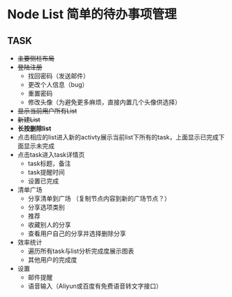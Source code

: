 # Node List 简单的待办事项管理
## TASK
- ~~主要侧栏布局~~
- ~~登陆注册~~
    - 找回密码（发送邮件）
    - 更改个人信息（bug）
    - 重置密码
    - 修改头像（为避免更多麻烦，直接内置几个头像供选择）
- ~~显示当前用户所有List~~
- ~~新建List~~
- **长按删除list**
- 点击相应的list进入新的activty展示当前list下所有的task，上面显示已完成下面显示未完成
- 点击task进入task详情页
    - task标题，备注
    - task提醒时间
    - 设置已完成
- 清单广场
    - 分享清单到广场 （复制节点内容到新的广场节点？）
    - 分享选项类别
    - 推荐
    - 收藏别人的分享
    - 查看用户自己的分享并选择删除分享
- 效率统计
    - 遍历所有task与list分析完成度展示图表
    - 其他用户的完成度
- 设置
    - 邮件提醒
    - 语音输入（Aliyun或百度有免费语音转文字接口）
